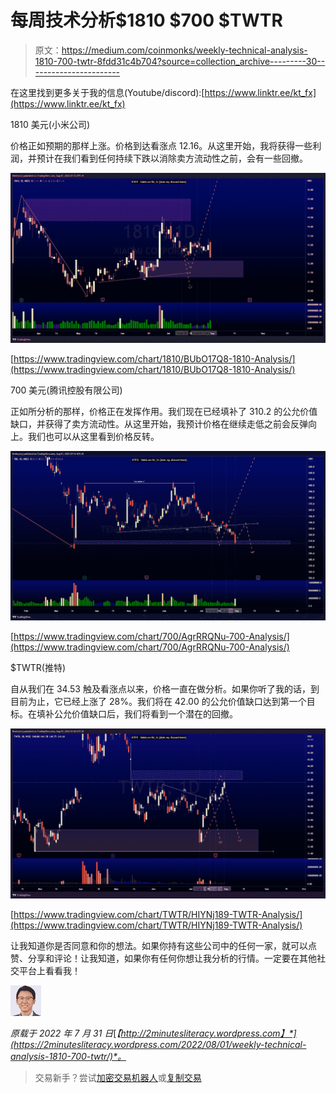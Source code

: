 # 每周技术分析$1810 $700 $TWTR

> 原文：<https://medium.com/coinmonks/weekly-technical-analysis-1810-700-twtr-8fdd31c4b704?source=collection_archive---------30----------------------->

在这里找到更多关于我的信息(Youtube/discord):[https://www.linktr.ee/kt_fx](https://www.linktr.ee/kt_fx)

1810 美元(小米公司)

价格正如预期的那样上涨。价格到达看涨点 12.16。从这里开始，我将获得一些利润，并预计在我们看到任何持续下跌以消除卖方流动性之前，会有一些回撤。

![](img/40bcc4670eb5eb416569b8da9cc9e5d2.png)

[https://www.tradingview.com/chart/1810/BUbO17Q8-1810-Analysis/](https://www.tradingview.com/chart/1810/BUbO17Q8-1810-Analysis/)

700 美元(腾讯控股有限公司)

正如所分析的那样，价格正在发挥作用。我们现在已经填补了 310.2 的公允价值缺口，并获得了卖方流动性。从这里开始，我预计价格在继续走低之前会反弹向上。我们也可以从这里看到价格反转。

![](img/a4999fe94d622ab9676da2904290e8c5.png)

[https://www.tradingview.com/chart/700/AgrRRQNu-700-Analysis/](https://www.tradingview.com/chart/700/AgrRRQNu-700-Analysis/)

$TWTR(推特)

自从我们在 34.53 触及看涨点以来，价格一直在做分析。如果你听了我的话，到目前为止，它已经上涨了 28%。我们将在 42.00 的公允价值缺口达到第一个目标。在填补公允价值缺口后，我们将看到一个潜在的回撤。

![](img/fbf687697104df796ac521ea64cc0a49.png)

[https://www.tradingview.com/chart/TWTR/HIYNj189-TWTR-Analysis/](https://www.tradingview.com/chart/TWTR/HIYNj189-TWTR-Analysis/)

让我知道你是否同意和你的想法。如果你持有这些公司中的任何一家，就可以点赞、分享和评论！让我知道，如果你有任何你想让我分析的行情。一定要在其他社交平台上看看我！

![](img/8758de70a4e122b5ed77c9acc976a834.png)

*原载于 2022 年 7 月 31 日*[*【http://2minutesliteracy.wordpress.com】*](https://2minutesliteracy.wordpress.com/2022/08/01/weekly-technical-analysis-1810-700-twtr/)*。*

> 交易新手？尝试[加密交易机器人](/coinmonks/crypto-trading-bot-c2ffce8acb2a)或[复制交易](/coinmonks/top-10-crypto-copy-trading-platforms-for-beginners-d0c37c7d698c)